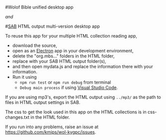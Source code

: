 #Wolof Bible unified desktop app 

*and* 

#[SAB](http://software.sil.org/scriptureappbuilder/download/) HTML output multi-version desktop app

To reuse this app for your multiple HTML collection reading app, 
* download the source, 
* open as an [Electron](https://electronjs.org/) app in your development environment, 
* delete the "org.mbs..." folders in the HTML folder, 
* replace with your SAB HTML output folder(s), 
* and then open mydata.js and replace the information there with your information. 
* Run it using
	* `npm run test` or `npm run debug` from terminal
	* `Debug main process` if using [Visual Studio Code](https://code.visualstudio.com/).

If you are using mp3's, export the HTML output using `../mp3/` as the path to files in HTML output settings in SAB. 

The css to get the look used in this app on the HTML collections is in css-changes.txt in the HTML folder. 

If you run into any problems, raise an issue at https://github.com/kmips/wol-kygpc/issues. 
